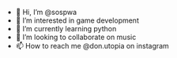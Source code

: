 - 👋 Hi, I’m @sospwa
- 👀 I’m interested in game development
- 🌱 I’m currently learning python
- 💞️ I’m looking to collaborate on music
- 📫 How to reach me @don.utopia on instagram

<!---
sospwa/sospwa is a ✨ special ✨ repository because its `README.md` (this file) appears on your GitHub profile.
You can click the Preview link to take a look at your changes.
--->
